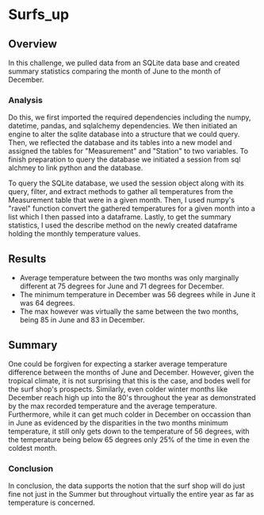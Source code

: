 # Surfs_up

## Overview
In this challenge, we pulled data from an SQLite data base and created summary statistics comparing the month of June to the month of December.

### Analysis
Do this, we first imported the required dependencies including the numpy, datetime, pandas, and sqlalchemy dependencies. We then initiated an engine to alter the sqlite database into a structure that we could query. Then, we reflected the database and its tables into a new model and assigned the tables for "Measurement" and "Station" to two variables. To finish preparation to query the database we initiated a session from sql alchmey to link python and the database.

To query the SQLite database, we used the session object along with its query, filter, and extract methods to gather all temperatures from the Measurement table that were in a given month. Then, I used numpy's "ravel" function convert the gathered temperatures for a given month into a list which I then passed into a dataframe. Lastly, to get the summary statistics, I used the describe method on the newly created dataframe holding the monthly temperature values.

## Results
* Average temperature between the two months was only marginally different at 75 degrees for June and 71 degrees for December. 
* The minimum temperature in December was 56 degrees while in June it was 64 degrees.
* The max however was virtually the same between the two months, being 85 in June and 83 in December.


## Summary
One could be forgiven for expecting a starker average temperature difference between the months of June and December. However, given the tropical climate, it is not surprising that this is the case, and bodes well for the surf shop's prospects. Similarly, even colder winter months like December reach high up into the 80's throughout the year as demonstrated by the max recorded temperature and the average temperature. Furthermore, while it can get much colder in December on occassion than in June as evidenced by the disparities in the two months minimum temperature, it still only gets down to the temperature of 56 degrees, with the temperature being below 65 degrees only 25% of the time in even the coldest month.


### Conclusion
In conclusion, the data supports the notion that the surf shop will do just fine not just in the Summer but throughout virtually the entire year as far as temperature is concerned. 
